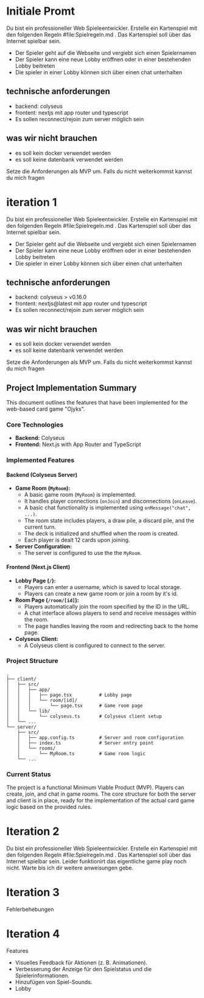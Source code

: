 # Initiale Promt
Du bist ein professioneller Web Spieleentwickler. Erstelle ein Kartenspiel mit den folgenden Regeln #file:Spielregeln.md . Das Kartenspiel soll über das Internet spielbar sein. 

- Der Spieler geht auf die Webseite und vergiebt sich einen Spielernamen
- Der Spieler kann eine neue Lobby eröffnen oder in einer bestehenden Lobby beitreten
- Die spieler in einer Lobby können sich über einen chat unterhalten

## technische anforderungen
- backend: colyseus
- frontent: nextjs mit app router und typescript
- Es sollen reconnect/rejoin zum server möglich sein

## was wir nicht brauchen
- es soll kein docker verwendet werden
- es soll keine datenbank verwendet werden

Setze die Anforderungen als MVP um. Falls du nicht weiterkommst kannst du mich fragen

# iteration 1
Du bist ein professioneller Web Spieleentwickler. Erstelle ein Kartenspiel mit den folgenden Regeln #file:Spielregeln.md . Das Kartenspiel soll über das Internet spielbar sein. 

- Der Spieler geht auf die Webseite und vergiebt sich einen Spielernamen
- Der Spieler kann eine neue Lobby eröffnen oder in einer bestehenden Lobby beitreten
- Die spieler in einer Lobby können sich über einen chat unterhalten

## technische anforderungen
- backend: colyseus > v0.16.0
- frontent: nextjs@latest mit app router und typescript
- Es sollen reconnect/rejoin zum server möglich sein

## was wir nicht brauchen
- es soll kein docker verwendet werden
- es soll keine datenbank verwendet werden

Setze die Anforderungen als MVP um. Falls du nicht weiterkommst kannst du mich fragen

## Project Implementation Summary

This document outlines the features that have been implemented for the web-based card game "Ojyks".

### Core Technologies
- **Backend:** Colyseus
- **Frontend:** Next.js with App Router and TypeScript

### Implemented Features

#### Backend (Colyseus Server)

- **Game Room (`MyRoom`):**
  - A basic game room (`MyRoom`) is implemented.
  - It handles player connections (`onJoin`) and disconnections (`onLeave`).
  - A basic chat functionality is implemented using `onMessage("chat", ...)`.
  - The room state includes players, a draw pile, a discard pile, and the current turn.
  - The deck is initialized and shuffled when the room is created.
  - Each player is dealt 12 cards upon joining.
- **Server Configuration:**
  - The server is configured to use the the `MyRoom`.
  
#### Frontend (Next.js Client)

- **Lobby Page (`/`):**
  - Players can enter a username, which is saved to local storage.
  - Players can create a new game room or join a room by it's id.
- **Room Page (`/room/[id]`):**
  - Players automatically join the room specified by the ID in the URL.
  - A chat interface allows players to send and receive messages within the room.
  - The page handles leaving the room and redirecting back to the home page.
- **Colyseus Client:**
  - A Colyseus client is configured to connect to the server.

### Project Structure

```
.
├── client/
│   ├── src/
│   │   ├── app/
│   │   │   ├── page.tsx          # Lobby page
│   │   │   └── room/[id]/
│   │   │       └── page.tsx      # Game room page
│   │   └── lib/
│   │       └── colyseus.ts       # Colyseus client setup
│   └── ...
└── server/
    ├── src/
    │   ├── app.config.ts         # Server and room configuration
    │   ├── index.ts              # Server entry point
    │   └── rooms/
    │       └── MyRoom.ts         # Game room logic
    └── ...
```

### Current Status

The project is a functional Minimum Viable Product (MVP). Players can create, join, and chat in game rooms. The core structure for both the server and client is in place, ready for the implementation of the actual card game logic based on the provided rules.


# Iteration 2

Du bist ein professioneller Web Spieleentwickler. Erstelle ein Kartenspiel mit den folgenden Regeln #file:Spielregeln.md . Das Kartenspiel soll über das Internet spielbar sein. Leider funktionirt das eigentliche game play noch nicht. Warte bis ich dir weitere anweisungen gebe.

# Iteration 3

Fehlerbehebungen


# Iteration 4

Features

- Visuelles Feedback für Aktionen (z. B. Animationen).
- Verbesserung der Anzeige für den Spielstatus und die  Spielerinformationen.
- Hinzufügen von Spiel-Sounds.
- Lobby